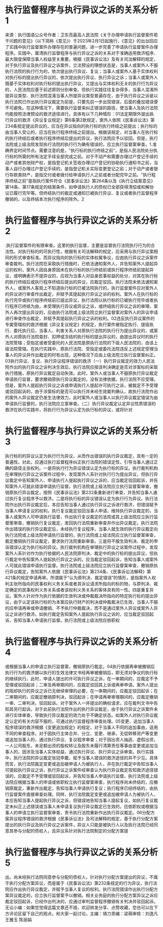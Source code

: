 # 执行监督程序与执行异议之诉的关系分析1

来源：执行国语公众号作者：卫东亮最高人民法院《关于办理申请执行监督案件若干问题的意见》（以下简称《意见》）于2023年2月1日起施行，《意见》的出台回应了实践中执行监督案件办理存在的普遍问题，进一步完善了申请执行监督案件办理程序。实践中，厘清执行监督程序与执行异议之诉的关系对于准确适用救济程序、最大限度保障当事人权益至关重要。根据《民事诉讼法》及有关司法解释的规定，对于执行异议及执行异议之诉案件，立法预设的理想状态是，当事人或案外人不服执行法院的执行行为的，依次提出执行异议、复议；当事人或案外人基于实体权利对执行标的提出执行异议的，依次提出执行异议、执行异议之诉；当事人或案外人既基于实体权利对执行标的提出执行异议，又提出与实体权利无关的执行行为异议的，人民法院应基于前述原则分别审查。但执行实践往往复杂得多，当事人混淆所提异议类型、执行法院混淆当事人所提异议类型普遍存在，由于执行异议之诉是以执行法院已作出执行异议裁定为前提，只要先前一步出现错误，后面的叠加错误便不可避免。在这种情况下，需要执行监督来纠正错误的路径，使当事人及执行法院均能按照法律预设的救济途径进行。具体有以下几种情形：01法定期限外提出执行异议的救济《异议复议规定》第6条第2款规定，案外人依照《民事诉讼法》第234条规定提出异议的，应当在异议指向的执行标的执行终结之前提出；执行标的由当事人受让的，应当在执行程序终结之前提出。根据该规定，对当事人在执行标的执行终结后或者执行程序终结后提出的异议，执行法院应予以驳回。但是，执行法院或上级法院发现执行法院的执行行为确有错误的，应立执行监督案审查。1.准确界定时间节点。需要注意的是，"执行标的执行终结之前”，是指人民法院处分执行标的所需的所有法定手续全部完成之前。对于不动产和需要办理过户登记手续的动产或者其他财产权，是指登记机关签收办理过户登记的协助执行通知书之前，当事人自行办理过户登记手续的，是指登记机关实际变更登记之前；对于动产或者银行存款类财产，是指交付或者拨付给申请执行人之前或者分配完毕之前。"执行程序终结之前”是指执行案件符合《民事诉讼法》第264条以及《执行立结案意见》第14条、第17条规定的结案条件，如申请执行人的债权已全部获得清偿或和解协议已履行完毕等。但终结执行的裁定或通知已被执行异议、复议或者执行监督程序撤销的，以及终结本次执行程序的除外。2

# 执行监督程序与执行异议之诉的关系分析2

.执行监督案件的有限审查。这里的执行监督，主要是监督执行法院执行行为的合法性。对执行标的的可执行性，根据有关司法解释的规定，应采用与执行异议案相同的形式审查标准。而异议指向的执行标的实体权属争议，应由执行异议之诉案件审查裁判。执行法院在采取执行措施时，已依法通知案外人，并告知案外人提起异议的权利，案外人因自身原因未在执行标的执行终结前或执行程序终结前提起异议，或明确表示不提异议的，应视为当事人对自身民事权益的处分，对其在执行标的执行终结后或执行程序终结后提出的异议，应裁定驳回。执行法院未依法通知案外人，或案外人客观上不知道执行标的已被法院执行的，执行监督案件应对案外人的异议进行审查作出裁定，并赋予其提起执行异议之诉的权利。案外人在执行标的执行完毕或执行程序终结前已提出异议，执行法院以执行标的已被执行完毕或者执行程序已终结为由，未受理执行异议或异议之诉，或终结执行异议之诉的审理，案外人再次提出异议的，应由执行法院或上级法院立执行监督案对案外人的异议申请进行审查作出裁定，并赋予其提起执行异议之诉的权利。02违反执行异议案件的专属管辖权的救济根据《异议复议规定》的规定，执行案件被指定执行、提级执行、委托执行后，当事人、利害关系人对原执行法院的执行行为提出异议的，或案外人对原执行法院查封、扣押或冻结的执行标的提出异议的，由提出异议时的执行法院管辖；受指定或者受委托的人民法院是原执行法院的下级人民法院的，由该上级法院管辖。在执行实践中，原执行法院、受指定或委托法院违反上述规定受理当事人的异议并作出裁定的时有出现，这种情况下应由上级法院立执行监督案纠正。03执行异议、复议、执行异议程序错误的救济（一）执行异议裁定的效力人民法院作出的执行异议之诉判决生效后，执行法院应按该判决确定是否对涉案标的采取执行措施，原执行异议裁定自动失效。此时，案外人或当事人不服原执行异议裁定申请执行监督，要求撤销原执行异议裁定的，没有法律依据，执行法院不应受理。但是，案外人提起执行异议之诉或申请执行人提起许可执行之诉，被裁定不予受理或驳回起诉的，由于涉案标的是否可以执行并未经生效裁判确认，故执行法院作出的案外人异议裁定仍发生法律效力，此时案外人或当事人以执行异议裁定错误为由申请执行监督的，执行法院应立案审查。（二）执行异议裁定认定异议性质错误的救济在执行实践中，将执行行为异议认定为执行标的异议，或将针对

# 执行监督程序与执行异议之诉的关系分析3

执行标的的异议认定为执行行为异议，从而作出错误的执行异议裁定，具有一定的普遍性。对此，应通过执行监督程序纠正执行法院的错误定性，引导当事人通过正确的路径主张权利。一是将执行行为异议错误认定为执行标的异议。执行裁判机构在审理执行异议之诉案件过程中，发现案外人系针对执行行为提出异议，但执行异议裁定中告知案外人、申请执行人提起执行异议之诉的，应当裁定驳回起诉，并告知案外人可就此错误申请执行监督。执行法院或上级法院应立执行监督案审查，撤销原执行异议裁定，按照《民事诉讼法》第232条重新进行审查，并告知当事人通过执行复议程序予以救济。二是将执行标的异议错误认定为执行行为异议。执行法院作出执行异议裁定后，本应告知当事人通过执行异议之诉进行救济，但错误赋予当事人申请复议的权利，执行复议裁定驳回当事人申请，维持执行异议裁定的，当事人或案外人可申请执行监督，作出执行复议裁定的法院或其上级法院应立执行监督案审查，撤销执行复议裁定，发回执行法院重新审查并作出异议裁定。执行法院作出错误的执行异议裁定后，未经执行复议程序，当事人就生效的执行异议裁定向执行法院或上级法院申请执行监督的，执行法院或上级法院应立执行监督案审查，裁定撤销执行异议裁定，要求执行法院重新审查。三是将不服生效判决、裁定的申诉错误认定为执行标的异议。执行裁判机构在审理执行异议之诉案件过程中，发现案外人系针对作为执行依据的人民法院原判决、裁定中的执行标的提出异议，但执行裁定中告知案外人提起执行异议之诉的，应当裁定驳回起诉，告知当事人或案外人可就此错误申请执行监督。执行法院或上级法院应立执行监督案审查，撤销原执行异议裁定，告知案外人依据《民事诉讼法》第234条、《民事诉讼法解释》第421条的规定申请再审。所谓属于“认为原判决、裁定错误”的情形，是指案外人权利主张所指向的民事权利义务关系或者其诉讼请求所指向的标的物，与原判决、裁定确定的民事权利义务关系或者该权利义务关系的客体具有同一性。四是重复异议。案外人针对作为执行依据的生效判决或仲裁裁决所指向的特定执行标的提出异议，由于认定该执行标的为本案应执行财产的判决或仲裁裁决已生效，当事人不服的应申请再审或申请撤销、不予执行仲裁裁决，而不是通过案外人异议或案外人异议之诉进行救济。如执行裁定告知案外人提起执行异议之诉的，应当裁定驳回起诉，告知当事人申请执行监督。执行法院或上级法院应依职权

# 执行监督程序与执行异议之诉的关系分析4

或根据当事人的申请立执行监督案，撤销原执行裁定。04执行依据再审被撤销后执行行为的救济据以执行的生效法律文书经再审被撤销后，即无须对争议的执行标的继续执行。此时，申请人提出的许可执行异议之诉，在一审期间的，应裁定不予受理或驳回起诉；二审及再审期间的，应裁定驳回其上诉或再审申请。案外人提出的阻却执行的异议之诉已无继续审理的必要，在一审期间的，应裁定驳回起诉；在二审期间的，应裁定撤销原判决，驳回起诉；在申请再审审理期间的，应裁定撤销一审、二审判决，驳回起诉。对于案外人一并提出的确权请求，应在裁判文书中告知其另行起诉。对于此前执行法院作出的执行异议裁定，由于执行异议之诉案件未进行实体审查，导致执行异议裁定的效力处于不确定状态。如案外人对执行异议裁定认定的有关内容不服的，可通过执行监督程序审查处理。05变更、追加当事人程序错误的救济根据《变更追加规定》的规定，对于当事人不同的追加事由，适用不同的审查程序。对于因执行主体合并、分立、变更、继承，无偿转移资产等变更或追加当事人的，通过执行异议、复议程序审查；对于因出资人抽逃、虚假出资，一人公司股东，未足额出资的股权转让及股东未履行清算责任等事由变更或追加当事人的，因涉及当事人实体权益，通过执行异议、执行异议之诉审查。执行实践中，执行法院的异议裁定张冠李戴，赋予当事人错误的救济途径的并不少见。具体而言，执行法院裁定变更或追加被申请人为被执行人，并在执行裁定中告知当事人可提起执行异议之诉，执行异议之诉案件经审查认为执行异议裁定告知救济途径错误的，应裁定不予受理或驳回起诉，并告知当事人申请执行监督。执行法院或上级法院应根据当事人的申请或依职权立执行监督案审查，执行程序尚未终结的，应撤销原裁定，重新作出裁定，告知当事人申请执行复议；执行程序已经终结的，由执行监督案件直接审查处理。同样，执行法院裁定变更或追加被申请人为被执行人，本应告知当事人提起执行异议之诉，但错误地告知当事人提起复议，如执行复议裁定未纠正上述错误或当事人未申请复议执行异议裁定已生效的，应依职权或根据当事人的申请立执行监督案审查，责令执行法院重新作出执行异议裁定。06分配方案异议程序错误的救济根据《民事诉讼法》及司法解释的规定，基于执行分配方案提出的执行异议及执行异议之诉案件，异议人只能是被执行人以及执行法院已经同意其参与分配的债权人，且异议系针对执行法院制定的分配方案提

# 执行监督程序与执行异议之诉的关系分析5

出。尚未经执行法院同意参与分配的债权人，针对执行分配方案提出的异议，不属于执行分配方案异议，而是属于《民事诉讼法》第232条规定的行为异议，执行法院应作出执行异议裁定，并赋予当事人复议的权利。执行法院错误作出执行分配方案异议裁定的，应立执行监督案予以撤销。相关业务庭的执行分配方案异议之诉应裁定驳回起诉，已经作出判决的，应通过审判监督程序撤销有关判决并驳回起诉。无讼小编：如果您觉得这篇文章还不错，欢迎转发分享、点赞收藏，您也可以在下方评论区留下自己的观点，和大家一起讨论。主编：靖力责编：梁萌审核：刘逸凡 王雅玉 陈丽娟

